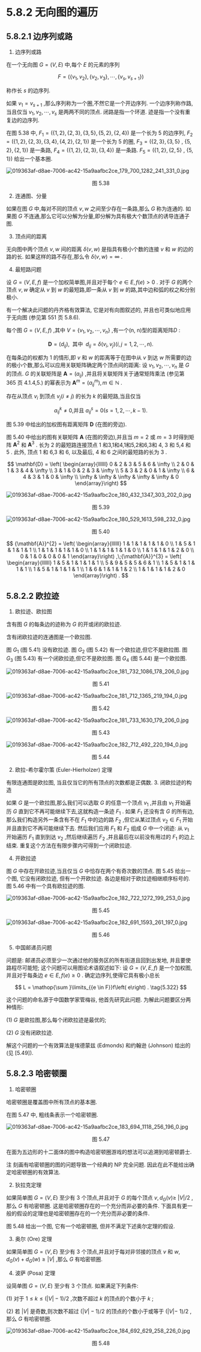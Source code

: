 # 5.8.2 无向图的遍历

## 5.8.2.1 边序列或路

1. 边序列或路

在一个无向图 $G = \left( {V, E}\right)$ 中,每个 $E$ 的元素的序列

$$
F = \left( {\left\{  {{v}_{1},{v}_{2}}\right\}  ,\left\{  {{v}_{2},{v}_{3}}\right\}  ,\cdots ,\left\{  {{v}_{s},{v}_{s + 1}}\right\}  }\right)
$$

称作长 $s$ 的边序列.

如果 ${v}_{1} = {v}_{s + 1}$ ,那么序列称为一个圈,不然它是一个开边序列. 一个边序列称作路,当且仅当 ${v}_{1},{v}_{2},\cdots ,{v}_{s}$ 是两两不同的顶点. 闭路是指一个环道. 迹是指一个没有重复边的边序列.

在图 5.38 中, ${F}_{1} = \left( {\{ 1,2\} ,\{ 2,3\} ,\{ 3,5\} ,\{ 5,2\} ,\{ 2,4\} }\right)$ 是一个长为 5 的边序列, ${F}_{2} = \left( {\{ 1,2\} ,\{ 2,3\} ,\{ 3,4\} ,\{ 4,2\} ,\{ 2,1\} }\right)$ 是一个长为 5 的圈, ${F}_{3} = (\{ 2,3\} ,\{ 3,5\}$ , $\{ 5,2\} ,\{ 2,1\} )$ 是一条路, ${F}_{4} = \left( {\{ 1,2\} ,\{ 2,3\} ,\{ 3,4\} }\right)$ 是一条路. ${F}_{5} = (\{ 1,2\} ,\{ 2,5\}$ , $\{ 5,1\} )$ 给出一个基本圈.

![019363af-d8ae-7006-ac42-15a9aafbc2ce_179_700_1282_241_331_0.jpg](/images/019363af-d8ae-7006-ac42-15a9aafbc2ce_179_700_1282_241_331_0.jpg)

<center>图 5.38</center>

2. 连通图、分量

如果在图 $G$ 中,每对不同的顶点 $v, w$ 之间至少存在一条路,那么 $G$ 称为连通的. 如果图 $G$ 不连通,那么它可以分解为分量,即分解为具有极大个数顶点的诱导连通子图.

3. 顶点间的距离

无向图中两个顶点 $v, w$ 间的距离 $\delta \left( {v, w}\right)$ 是指具有极小个数的连接 $v$ 和 $w$ 的边的路的长. 如果这样的路不存在,那么令 $\delta \left( {v, w}\right)  = \infty$ .

4. 最短路问题

设 $G = \left( {V, E, f}\right)$ 是一个加权简单图,并且对于每个 $e \in  E, f\left( e\right)  > 0$ . 对于 $G$ 的两个顶点 $v, w$ 确定从 $v$ 到 $w$ 的最短路,即一条从 $v$ 到 $w$ 的路,其中边和弧的权之和分别极小.

有一个解决此问题的丹齐格有效算法, 它是对有向图叙述的, 并且也可类似地应用于无向图 (参见第 551 页 5.8.6).

每个图 $G = \left( {V, E, f}\right)$ ,其中 $V = \left\{  {{v}_{1},{v}_{2},\cdots ,{v}_{n}}\right\}$ ,有一个(n, n)型的距离矩阵$D$ :

$$
\mathbf{D} = \left( {d}_{ij}\right) ,\;\text{ 其中 }\;{d}_{ij} = \delta \left( {{v}_{i},{v}_{j}}\right) \left( {i, j = 1,2,\cdots , n}\right) . \tag{5.320}
$$

在每条边的权都为 1 的情形,即 $v$ 和 $w$ 的距离等于在图中从 $v$ 到达 $w$ 所需要的边的极小个数,那么可以应用关联矩阵确定两个顶点间的距离: 设 ${v}_{1},{v}_{2},\cdots ,{v}_{n}$ 是 $G$ 的顶点. $G$ 的关联矩阵是 $\mathbf{A} = \left( {a}_{ij}\right)$ ,并且将关联矩阵关于通常矩阵乘法 (参见第 365 页 4.1.4,5.) 的幂表示为 ${\mathbf{A}}^{m} = \left( {a}_{ij}^{m}\right) , m \in  \mathbb{N}$ .

存在从顶点 ${v}_{i}$ 到顶点 ${v}_{j}\left( {i \neq  j}\right)$ 的长为 $k$ 的最短路,当且仅当

$$
{a}_{ij}^{k} \neq  0\text{,并且 }{a}_{ij}^{s} = 0\left( {s = 1,2,\cdots , k - 1}\right) . \tag{5.321}
$$

图 5.39 中给出的加权图有距离矩阵 $\mathbf{D}$ (在图的旁边).

图 5.40 中给出的图有关联矩阵 $\mathbf{A}$ (在图的旁边),并且当 $m = 2$ 或 $m = 3$ 时得到矩阵 ${\mathbf{A}}^{2}$ 和 ${\mathbf{A}}^{3}$ . 长为 2 的最短路连接顶点 1 和3,1和4,1和5,2和6,3和 4, 3 和 5,4 和 5 . 此外, 顶点 1 和 6,3 和 6, 以及最后, 4 和 6 之间的最短路的长为 3 .

$$
\mathbf{D} = \left( \begin{array}{llllll} 0 & 2 & 3 & 5 & 6 & \infty \\  2 & 0 & 1 & 3 & 4 & \infty \\  3 & 1 & 0 & 2 & 3 & \infty \\  5 & 3 & 2 & 0 & 1 & \infty \\  6 & 4 & 3 & 1 & 0 & \infty \\  \infty & \infty & \infty & \infty & \infty & 0 \end{array}\right)
$$

![019363af-d8ae-7006-ac42-15a9aafbc2ce_180_432_1347_303_202_0.jpg](/images/019363af-d8ae-7006-ac42-15a9aafbc2ce_180_432_1347_303_202_0.jpg)

<center>图 5.39</center>

![019363af-d8ae-7006-ac42-15a9aafbc2ce_180_529_1613_598_232_0.jpg](/images/019363af-d8ae-7006-ac42-15a9aafbc2ce_180_529_1613_598_232_0.jpg)

<center>图 5.40</center>

$$
{\mathbf{A}}^{2} = \left( \begin{array}{llllll} 1 & 1 & 1 & 1 & 1 & 0 \\  1 & 5 & 1 & 1 & 1 & 1 \\  1 & 1 & 1 & 1 & 1 & 0 \\  1 & 1 & 1 & 1 & 1 & 0 \\  1 & 1 & 1 & 1 & 2 & 0 \\  0 & 1 & 0 & 0 & 0 & 1 \end{array}\right) ,\;{\mathbf{A}}^{3} = \left( \begin{array}{llllll} 1 & 5 & 1 & 1 & 1 & 1 \\  5 & 9 & 5 & 5 & 6 & 1 \\  1 & 5 & 1 & 1 & 1 & 1 \\  1 & 5 & 1 & 1 & 1 & 1 \\  1 & 6 & 1 & 1 & 1 & 2 \\  1 & 1 & 1 & 1 & 2 & 0 \end{array}\right) .
$$

## 5.8.2.2 欧拉迹

1. 欧拉迹、欧拉图

含有图 $G$ 的每条边的迹称为 $G$ 的开或闭的欧拉迹.

含有闭欧拉迹的连通图是一个欧拉图.

图 ${G}_{1}$ (图 5.41) 没有欧拉迹. 图 ${G}_{2}$ (图 5.42) 有一个欧拉迹,但它不是欧拉图. 图 ${G}_{3}$ (图 5.43) 有一个闭欧拉迹,但它不是欧拉图. 图 ${G}_{4}$ (图 5.44) 是一个欧拉图.

![019363af-d8ae-7006-ac42-15a9aafbc2ce_181_732_1086_178_206_0.jpg](/images/019363af-d8ae-7006-ac42-15a9aafbc2ce_181_732_1086_178_206_0.jpg)

<center>图 5.41</center>

![019363af-d8ae-7006-ac42-15a9aafbc2ce_181_712_1365_219_194_0.jpg](/images/019363af-d8ae-7006-ac42-15a9aafbc2ce_181_712_1365_219_194_0.jpg)

<center>图 5.42</center>

![019363af-d8ae-7006-ac42-15a9aafbc2ce_181_733_1630_179_206_0.jpg](/images/019363af-d8ae-7006-ac42-15a9aafbc2ce_181_733_1630_179_206_0.jpg)

<center>图 5.43</center>

![019363af-d8ae-7006-ac42-15a9aafbc2ce_182_712_492_220_194_0.jpg](/images/019363af-d8ae-7006-ac42-15a9aafbc2ce_182_712_492_220_194_0.jpg)

<center>图 5.44</center>

2. 欧拉-希尔霍尔策 (Euler-Hierholzer) 定理

有限连通图是欧拉图, 当且仅当它的所有顶点的次数都是正偶数. 3. 闭欧拉迹的构造

如果 $G$ 是一个欧拉图,那么我们可以选取 $G$ 的任意一个顶点 ${v}_{1}$ ,并且由 ${v}_{1}$ 开始遍历 $G$ 直到它不再可能继续下去,这就构造一条迹 ${F}_{1}$ . 如果 ${F}_{1}$ 还没有含 $G$ 的所有边,那么我们构造另外一条含有不在 ${F}_{1}$ 中的边的路 ${F}_{2}$ ,但它从某过顶点 ${v}_{2} \in  {F}_{1}$ 开始并且直到它不再可能继续下去. 然后我们应用 ${F}_{1}$ 和 ${F}_{2}$ 组成 $G$ 中一个闭迹: 从 ${v}_{1}$ 开始遍历 ${F}_{1}$ 直到到达 ${v}_{2}$ ,然后继续遍历 ${F}_{2}$ ,并且最后在以前没有用过的 ${F}_{1}$ 的边上结束. 重复这个方法在有限步骤内可得到一个闭欧拉迹.

4. 开欧拉迹

图 $G$ 中存在开欧拉迹,当且仅当 $G$ 中恰存在两个有奇次数的顶点. 图 5.45 给出一个图, 它没有闭欧拉迹, 但有一个开欧拉迹. 各边是相对于欧拉迹相继顺序标号的. 图 5.46 中有一个具有欧拉迹的图.

![019363af-d8ae-7006-ac42-15a9aafbc2ce_182_722_1272_199_253_0.jpg](/images/019363af-d8ae-7006-ac42-15a9aafbc2ce_182_722_1272_199_253_0.jpg)

<center>图 5.45</center>

![019363af-d8ae-7006-ac42-15a9aafbc2ce_182_691_1593_261_197_0.jpg](/images/019363af-d8ae-7006-ac42-15a9aafbc2ce_182_691_1593_261_197_0.jpg)

<center>图 5.46</center>

5. 中国邮递员问题

问题是: 邮递员必须至少一次通过他的服务区的所有街道且回到出发地, 并且要使路程尽可能短; 这个问题可以用图论术语叙述如下: 设 $G = \left( {V, E, f}\right)$ 是一个加权图,并且对于每条边 $e \in  E, f\left( e\right)  \geq  0$ . 确定边序列,使得它具有极小总长

$$
L = \mathop{\sum }\limits_{{e \in  F}}f\left( e\right) . \tag{5.322}
$$

这个问题的命名源于中国数学家管梅谷, 他首先研究此问题. 为解此问题要区分两种情形:

(1) $G$ 是欧拉图,那么每个闭欧拉迹是最优的;

(2) $G$ 没有闭欧拉迹.

解这个问题的一个有效算法是埃德蒙兹 (Edmonds) 和约翰逊 (Johnson) 给出的 (见 [5.49]).

## 5.8.2.3 哈密顿圈

1. 哈密顿圈

哈密顿圈是覆盖图中所有顶点的基本圈.

在图 5.47 中, 粗线条表示一个哈密顿圈.

![019363af-d8ae-7006-ac42-15a9aafbc2ce_183_694_1118_256_196_0.jpg](/images/019363af-d8ae-7006-ac42-15a9aafbc2ce_183_694_1118_256_196_0.jpg)

<center>图 5.47</center>

在面为五边形的十二面体的图中构造哈密顿圈游戏的想法可以追溯到哈密顿爵士.

注 刻画有哈密顿圈的图的问题导致一个经典的 NP 完全问题. 因此在此不能给出确定哈密顿圈的有效算法.

2. 狄拉克定理

如果简单图 $G = \left( {V, E}\right)$ 至少有 3 个顶点,并且对于 $G$ 的每个顶点 $v,{d}_{G}\left( v\right)  \geq$ $\left| V\right| /2$ ,那么 $G$ 有哈密顿圈. 这是哈密顿圈存在的一个充分而非必要的条件. 下面具有更一般的假设的定理也是哈密顿圈存在的一个充分而非必要的条件.

图 5.48 给出一个图, 它有一个哈密顿圈, 但并不满足下述奥尔定理的假设.

3. 奥尔 (Ore) 定理

如果简单图 $G = \left( {V, E}\right)$ 至少有 3 个顶点,并且对于每对非邻接的顶点 $v$ 和 $w,{d}_{G}\left( v\right)  + {d}_{G}\left( w\right)  \geq  \left| V\right|$ ,那么 $G$ 有哈密顿圈.

4. 波萨 (Posa) 定理

设简单图 $G = \left( {V, E}\right)$ 至少有 3 个顶点. 如果满足下列条件:

(1) 对于 $1 \leq  k \leq  \left( {\left| V\right|  - 1}\right) /2$ ,次数不超过 $k$ 的顶点的个数小于 $k$ ;

(2) 若 $\left| V\right|$ 是奇数,则次数不超过 $\left( {\left| V\right|  - 1}\right) /2$ 的顶点的个数小于或等于 $(\left| V\right|  -$ $1)/2$ ,那么 $G$ 有哈密顿圈.

![019363af-d8ae-7006-ac42-15a9aafbc2ce_184_692_629_258_226_0.jpg](/images/019363af-d8ae-7006-ac42-15a9aafbc2ce_184_692_629_258_226_0.jpg)

<center>图 5.48</center>
